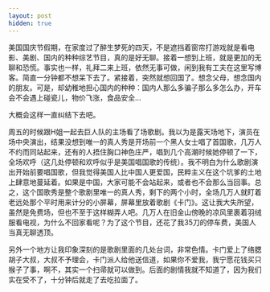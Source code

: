 ```yaml
---
layout: post
hidden: true
---
```

美国国庆节假期，在家度过了醉生梦死的四天，不是遮挡着窗帘打游戏就是看电影、美剧、国内的种种综艺节目，真的是好无聊。接着一想到上班，就是更加的无聊和恐慌。事实也一样，礼拜二来上班，依然无事可做，闲到我有工夫在这里写博客。简直一分钟都不想呆下去了。紧接着，突然就想回国了。想念父母，想念国内的朋友。可是，却幼稚地担心国内的种种：国内人那么多骗子那么多怎么办，开车会不会遇上碰瓷儿，物价飞涨，食品安全...

大概会这样一直纠结下去吧。

周五的时候跟H姐一起去巨人队的主场看了场歌剧。我以为是露天场地下，演员在场中央演出，结果没想到唯一的真人秀是开场前一个黑人女士唱了首国歌，几万人不约而同站起来，还有的人捂住胸口神色庄严，唱到几个高潮时候她停顿了一下，全场欢呼（这几处停顿和欢呼似乎是美国唱国歌的传统）。我不明白为什么歌剧演出开始前要唱国歌，但我觉得美国人比中国人更爱国，民粹主义在这个坑爹的土地上肆意地蔓延着。如果是中国，大家可能不会站起来，或者也不会那么当回事。总之，这个国歌秀是整个歌剧里唯一的真人秀，剩下的两个小时，全场几万人就盯着老远处那个平时用来计分的小屏幕，屏幕里放着歌剧《卡门》。这让我大失所望，虽然是免费场，但也不至于这样糊弄人吧。几万人在旧金山傍晚的凉风里裹着羽绒服看电视，为什么不回家看呢？为了这个节目，还花了我35刀的停车费，美国人当真无聊透顶。

另外一个地方让我印象深刻的是歌剧里面的几处台词，非常色情。卡门爱上了络腮胡子大叔，大叔不予理会，卡门派人给他送信道，如果你不爱我，我宁愿花钱买只猴子了事，啊不，其实一个扫帚就可以做到。后面的剧情我就不知道了，因为我们实在受不了，十分钟后就走了去吃拉面了。